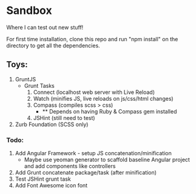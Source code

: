 Sandbox
=======

Where I can test out new stuff!

For first time installation, clone this repo and run "npm install" on the directory to get all the dependencies.

## Toys:
1. GruntJS
	* Grunt Tasks
		1. Connect (localhost web server with Live Reload)
		2. Watch (minifies JS, live reloads on js/css/html changes)
		3. Compass (compiles scss > css)
			* ** Depends on having Ruby & Compass gem installed
		4. JSHint (still need to test)
2. Zurb Foundation (SCSS only)

### Todo:
1. Add Angular Framework - setup JS concatenation/minification
	* Maybe use yeoman generator to scaffold baseline Angular project and add components like controllers
2. Add Grunt concatenate package/task (after minification)
3. Test JSHint grunt task
4. Add Font Awesome icon font